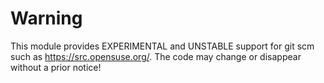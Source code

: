 # Warning

This module provides EXPERIMENTAL and UNSTABLE support for git scm such as https://src.opensuse.org/.
The code may change or disappear without a prior notice!
